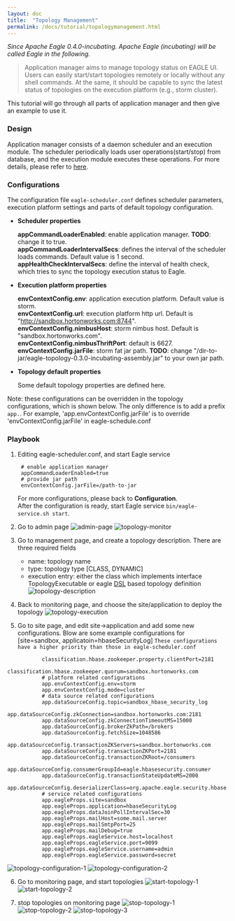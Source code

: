 ```yaml
---
layout: doc
title:  "Topology Management"
permalink: /docs/tutorial/topologymanagement.html
---
```

*Since Apache Eagle 0.4.0-incubating. Apache Eagle (incubating) will be called Eagle in the following.*

> Application manager aims to manage topology status on EAGLE UI. Users can easily start/start topologies remotely or locally without any shell commands. At the same, it should be capable to sync the latest status of topologies on the execution platform (e.g., storm cluster). 

This tutorial will go through all parts of application manager and then give an example to use it. 

### Design
Application manager consists of a daemon scheduler and an execution module. The scheduler periodically loads user operations(start/stop) from database, and the execution module executes these operations. For more details, please refer to [here](https://cwiki.apache.org/confluence/display/EAG/Application+Management).

### Configurations
The configuration file `eagle-scheduler.conf` defines scheduler parameters, execution platform settings and parts of default topology configuration.

* **Scheduler properties**

    **appCommandLoaderEnabled**: enable application manager. **TODO**: change it to true. <br />
    **appCommandLoaderIntervalSecs**: defines the interval of the scheduler loads commands. Default value is 1 second.  <br />
    **appHealthCheckIntervalSecs**: define the interval of health check, which tries to sync the topology execution status to Eagle. <br />

* **Execution platform properties**
   
    **envContextConfig.env**: application execution platform. Default value is storm.  <br />
    **envContextConfig.url**: execution platform http url. Default is "http://sandbox.hortonworks.com:8744".  <br />
    **envContextConfig.nimbusHost**: storm nimbus host. Default is "sandbox.hortonworks.com".  <br />
    **envContextConfig.nimbusThriftPort**: default is 6627.  
    **envContextConfig.jarFile**: storm fat jar path. **TODO**: change "/dir-to-jar/eagle-topology-0.3.0-incubating-assembly.jar" to your own jar path. <br />

* **Topology default properties**
    
    Some default topology properties are defined here. 
    
Note: these configurations can be overridden in the topology configurations, which is shown below. The only difference is to add a prefix `app.`. For example, 'app.envContextConfig.jarFile' is to override 'envContextConfig.jarFile' in eagle-schedule.conf
   
  
### Playbook

1. Editing eagle-scheduler.conf, and start Eagle service

        # enable application manager         
        appCommandLoaderEnabled=true
        # provide jar path
        envContextConfig.jarFile=/path-to-jar
   
    For more configurations, please back to **Configuration**. <br />
    After the configuration is ready, start Eagle service `bin/eagle-service.sh start`. 
   
2. Go to admin page 
   ![admin-page](/images/appManager/admin-page.png)
   ![topology-monitor](/images/appManager/topology-monitor.png)
    
3. Go to management page, and create a topology description. There are three required fields
    * name: topology name
    * type: topology type [CLASS, DYNAMIC]
    * execution entry: either the class which implements interface TopologyExecutable or eagle [DSL](https://github.com/apache/incubator-eagle/blob/master/eagle-assembly/src/main/conf/sandbox-hadoopjmx-pipeline.conf) based topology definition
   ![topology-description](/images/appManager/topology-description.png)
   
4. Back to monitoring page, and choose the site/application to deploy the topology 
   ![topology-execution](/images/appManager/topology-execution.png)
   
5. Go to site page, and edit site->application and add some new configurations. Blow are some example configurations for [site=sandbox, applicatoin=hbaseSecurityLog]
   `These configurations have a higher priority than those in eagle-scheduler.conf`

~~~  
           classification.hbase.zookeeper.property.clientPort=2181
           classification.hbase.zookeeper.quorum=sandbox.hortonworks.com
           # platform related configurations
           app.envContextConfig.env=storm
           app.envContextConfig.mode=cluster
           # data source related configurations
           app.dataSourceConfig.topic=sandbox_hbase_security_log
           app.dataSourceConfig.zkConnection=sandbox.hortonworks.com:2181
           app.dataSourceConfig.zkConnectionTimeoutMS=15000
           app.dataSourceConfig.brokerZkPath=/brokers
           app.dataSourceConfig.fetchSize=1048586
           app.dataSourceConfig.transactionZKServers=sandbox.hortonworks.com
           app.dataSourceConfig.transactionZKPort=2181
           app.dataSourceConfig.transactionZKRoot=/consumers
           app.dataSourceConfig.consumerGroupId=eagle.hbasesecurity.consumer
           app.dataSourceConfig.transactionStateUpdateMS=2000
           app.dataSourceConfig.deserializerClass=org.apache.eagle.security.hbase.parse.HbaseAuditLogKafkaDeserializer
           # service related configurations
           app.eagleProps.site=sandbox
           app.eagleProps.application=hbaseSecurityLog
           app.eagleProps.dataJoinPollIntervalSec=30
           app.eagleProps.mailHost=some.mail.server
           app.eagleProps.mailSmtpPort=25
           app.eagleProps.mailDebug=true
           app.eagleProps.eagleService.host=localhost
           app.eagleProps.eagleService.port=9099
           app.eagleProps.eagleService.username=admin
           app.eagleProps.eagleService.password=secret
~~~

   ![topology-configuration-1](/images/appManager/topology-configuration-1.png)
   ![topology-configuration-2](/images/appManager/topology-configuration-2.png)
   
6. Go to monitoring page, and start topologies
   ![start-topology-1](/images/appManager/start-topology-1.png)
   ![start-topology-2](/images/appManager/start-topology-2.png)
   
7. stop topologies on monitoring page
   ![stop-topology-1](/images/appManager/stop-topology-1.png)
   ![stop-topology-2](/images/appManager/stop-topology-2.png)
   ![stop-topology-3](/images/appManager/stop-topology-3.png)

 

